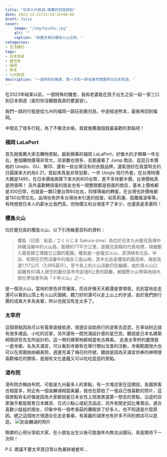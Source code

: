 ```yaml
---
title: "日本九州旅遊—推薦的四個景點"
date: 2023-12-21T21:19:15+08:00
draft: false
cover:
    image: "/img/kyushu.jpg"
    alt: ""
    caption: "與鹿兒島的櫻島火山合影。"
categories: 
- 生活雜記
tags: 
- 日本旅遊
- 鹿兒島
- 福岡
- 熊本
- 九州旅遊
description: "一個特別的機會，第一次和一群長輩們跟團參加日本旅遊。"
---
```


在2023年結束以前，一個特殊的機會，我和老婆能在孩子出生之前一起一家三口到日本旅遊（是的你沒聽錯我真的要當爸）。

我們一路的行程是從九州的福岡一路玩到鹿兒島，中途經過熊本，最後再回到福岡。

中間去了很多行程，為了不像流水帳，我就推薦幾個我最喜歡的景點吧！

### 福岡 LaLaPort
首先就推薦大家去購物景點，最新開幕的福岡 LaLaPort，好像大約才開幕一年左右，整個購物廣場非常大，店家數也很多，去那邊看了 Jump 商店、逛逛日本價格的 Uniqlo、GU、無印、還有一些台灣沒有的衣服品牌，運氣很好在我當時去的日圓匯率大約為0.21，買起來真是非常划算，一件 Uniqlo 飛行外套，在台灣特價大概是1490，在日本價格換算下來大約800台幣，差不多快要半價，台灣價格真是誇張啊！
另外喜歡轉扭蛋的朋友也有一間整間都是扭蛋的商店，基本上價格都是300日幣，也就是一顆只要台幣60左右，同樣等級的轉蛋，在台灣也許價格都是150台幣左右，品項也有許多台灣尚未引進的扭蛋，如芙莉蓮、孤獨搖滾等等。
有時想想日本人的薪水比我們高，但物價又和台灣差不了多少，也還真是羨慕阿！

### 櫻島火山
位於鹿兒島的櫻島火山，以下引用維基百科的資料：
> 櫻島（日語：桜島／さくらじま Sakura-jima）為位於日本九州鹿兒島灣中持續活躍中的火山島，面積約77平方公里，是鹿兒島縣的代表地標，現被劃入霧島錦江灣國立公園的範圍。櫻島是一座複式火山，其頂峰有北岳、中岳、和現在仍然活躍中的南岳三座山峰，其中北岳是櫻島的最高峰，海拔高達1,117公尺（3,665英尺）。至今島上的火山活動仍在繼續，由於其火山口距離有60萬人居住的鹿兒島市市區僅8公里的距離，被國際火山學與地球內部化學協會列為「十年火山」之一。

是一個活火山，當地的景色非常優美，而且好像天天都還是會噴發，去到當地走走還可以看到山頂上有火山灰圍繞，體力好的還可以走上山上的步道，由於我們旅行團的成員大多為長輩，所以也就沒有走太多了。
### 太宰府
這個景點因為可以有電車直接抵達，很適合自助旅行的遊客去逛逛，在車站附近就有很多禮品、小吃的店家，另外還有一間充滿設計感的星巴克，聽說是日本名建築師隈研吾先生所設計的，這一帶的建築物都相當有古典美。
走進太宰府的盡頭是一座寺廟，名為天滿宮，可以看到寺廟有在舉行類似法會的活動，寺廟範圍很大也可以在周圍拍拍網美照，週邊充滿了梅花的符號，聽說是因為天滿宮供奉的神明很喜歡梅花的關係，是個有文化底蘊又可以吃吃逛逛的景點。

### 湯布院
湯布院亦稱由布院，可能是九州最多人的景點，有一大堆店家在這開設，各國旅客也相當多，附近有一個金麟湖相當美麗，我也在那拍了一張自己很喜歡的照片，這個景點有名好像是因為大家都說是日本女性上班族票選第一想去的景點，沿途的店家幾乎都是販售日本雜貨、日式小點心或紀念品店，另外有間史奴比專賣店，適合喜歡小娃娃的朋友，印象中有一個考香菇的攤販排了好多人，也不知道是什麼原因。總之這個地方很適合在走走看看，有美麗的湖景也有許多不同的商店可以逛逛。
![到金麟湖的照片](/img/injapan.jpg)

簡單的心得分享給大家，在小朋友出生以後可能幾年內無法出國玩，真是期待下一次阿！

P.S. 建議不要太早買日幣以免暴跌被套牢…
